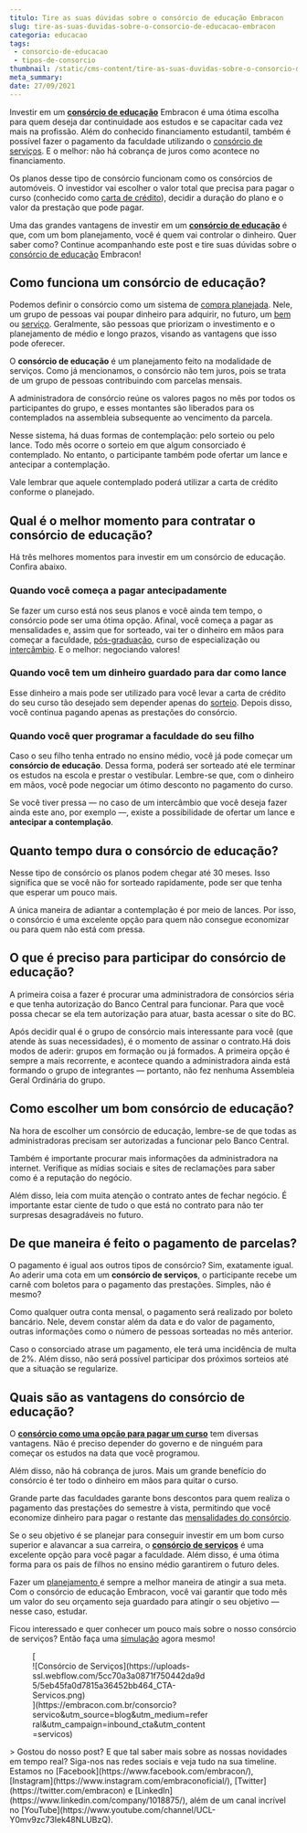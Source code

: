 ```yaml
---
titulo: Tire as suas dúvidas sobre o consórcio de educação Embracon
slug: tire-as-suas-duvidas-sobre-o-consorcio-de-educacao-embracon
categoria: educacao
tags:
 - consorcio-de-educacao
 - tipos-de-consorcio
thumbnail: /static/cms-content/tire-as-suas-duvidas-sobre-o-consorcio-de-educacao-embracon.jpeg
meta_summary: 
date: 27/09/2021
---
```

Investir em um [**consórcio de educação**](https://www.embracon.com.br/consorcio-servicos) Embracon é uma ótima escolha para quem deseja dar continuidade aos estudos e se capacitar cada vez mais na profissão. Além do conhecido financiamento estudantil, também é possível fazer o pagamento da faculdade utilizando o [consórcio de serviços](https://www.embracon.com.br/blog/conheca-os-principais-consorcios-de-servicos-embracon). E o melhor: não há cobrança de juros como acontece no financiamento.

Os planos desse tipo de consórcio funcionam como os consórcios de automóveis. O investidor vai escolher o valor total que precisa para pagar o curso (conhecido como [carta de crédito](https://www.embracon.com.br/conhecaoconsorcio/o-que-e-carta-de-credito)), decidir a duração do plano e o valor da prestação que pode pagar.

Uma das grandes vantagens de investir em um [**consórcio de educação**](https://www.embracon.com.br/blog/tire-as-suas-duvidas-sobre-o-consorcio-de-educacao-embracon) é que, com um bom planejamento, você é quem vai controlar o dinheiro. Quer saber como? Continue acompanhando este post e tire suas dúvidas sobre o [consórcio de educação](https://www.embracon.com.br/blog/educacao-saiba-como-investir-na-sua) Embracon!

Como funciona um consórcio de educação?
---------------------------------------

Podemos definir o consórcio como um sistema de [compra planejada](https://www.embracon.com.br/blog/planejamento-financeiro-um-guia-para-as-financas-nao-sairem-de-controle). Nele, um grupo de pessoas vai poupar dinheiro para adquirir, no futuro, um [bem](https://www.embracon.com.br/consorcio-de-imoveis) ou [serviço](https://www.embracon.com.br/consorcio-servicos). Geralmente, são pessoas que priorizam o investimento e o planejamento de médio e longo prazos, visando as vantagens que isso pode oferecer.

O **consórcio de educação** é um planejamento feito na modalidade de serviços. Como já mencionamos, o consórcio não tem juros, pois se trata de um grupo de pessoas contribuindo com parcelas mensais.

A administradora de consórcio reúne os valores pagos no mês por todos os participantes do grupo, e esses montantes são liberados para os contemplados na assembleia subsequente ao vencimento da parcela.

Nesse sistema, há duas formas de contemplação: pelo sorteio ou pelo lance. Todo mês ocorre o sorteio em que algum consorciado é contemplado. No entanto, o participante também pode ofertar um lance e antecipar a contemplação.

Vale lembrar que aquele contemplado poderá utilizar a carta de crédito conforme o planejado.

Qual é o melhor momento para contratar o consórcio de educação?
---------------------------------------------------------------

Há três melhores momentos para investir em um consórcio de educação. Confira abaixo.

### Quando você começa a pagar antecipadamente

Se fazer um curso está nos seus planos e você ainda tem tempo, o consórcio pode ser uma ótima opção. Afinal, você começa a pagar as mensalidades e, assim que for sorteado, vai ter o dinheiro em mãos para começar a faculdade, [pós-graduação](https://www.embracon.com.br/blog/confira-5-beneficios-de-fazer-um-consorcio-para-pos-graduacao), curso de especialização ou [intercâmbio](https://www.embracon.com.br/blog/quais-as-maiores-vantagens-de-fazer-intercambio-nos-eua). E o melhor: negociando valores!

### Quando você tem um dinheiro guardado para dar como lance

Esse dinheiro a mais pode ser utilizado para você levar a carta de crédito do seu curso tão desejado sem depender apenas do [sorteio](https://www.embracon.com.br/conhecaoconsorcio/como-sao-realizados-os-sorteios-nas-assembleias). Depois disso, você continua pagando apenas as prestações do consórcio.

### Quando você quer programar a faculdade do seu filho

Caso o seu filho tenha entrado no ensino médio, você já pode começar um **consórcio de educação**. Dessa forma, poderá ser sorteado até ele terminar os estudos na escola e prestar o vestibular. Lembre-se que, com o dinheiro em mãos, você pode negociar um ótimo desconto no pagamento do curso.

Se você tiver pressa — no caso de um intercâmbio que você deseja fazer ainda este ano, por exemplo —, existe a possibilidade de ofertar um lance e **antecipar a contemplação**.

Quanto tempo dura o consórcio de educação?
------------------------------------------

Nesse tipo de consórcio os planos podem chegar até 30 meses. Isso significa que se você não for sorteado rapidamente, pode ser que tenha que esperar um pouco mais.

A única maneira de adiantar a contemplação é por meio de lances. Por isso, o consórcio é uma excelente opção para quem não consegue economizar ou para quem não está com pressa.

O que é preciso para participar do consórcio de educação?
---------------------------------------------------------

A primeira coisa a fazer é procurar uma administradora de consórcios séria e que tenha autorização do Banco Central para funcionar. Para que você possa checar se ela tem autorização para atuar, basta acessar o site do BC.

Após decidir qual é o grupo de consórcio mais interessante para você (que atende às suas necessidades), é o momento de assinar o contrato.Há dois modos de aderir: grupos em formação ou já formados. A primeira opção é sempre a mais recorrente, e acontece quando a administradora ainda está formando o grupo de integrantes — portanto, não fez nenhuma Assembleia Geral Ordinária do grupo.

Como escolher um bom consórcio de educação?
-------------------------------------------

Na hora de escolher um consórcio de educação, lembre-se de que todas as administradoras precisam ser autorizadas a funcionar pelo Banco Central.

Também é importante procurar mais informações da administradora na internet. Verifique as mídias sociais e sites de reclamações para saber como é a reputação do negócio.

Além disso, leia com muita atenção o contrato antes de fechar negócio. É importante estar ciente de tudo o que está no contrato para não ter surpresas desagradáveis no futuro.

De que maneira é feito o pagamento de parcelas?
-----------------------------------------------

O pagamento é igual aos outros tipos de consórcio? Sim, exatamente igual. Ao aderir uma cota em um **consórcio de serviços**, o participante recebe um carnê com boletos para o pagamento das prestações. Simples, não é mesmo?

Como qualquer outra conta mensal, o pagamento será realizado por boleto bancário. Nele, devem constar além da data e do valor de pagamento, outras informações como o número de pessoas sorteadas no mês anterior.

Caso o consorciado atrase um pagamento, ele terá uma incidência de multa de 2%. Além disso, não será possível participar dos próximos sorteios até que a situação se regularize.

Quais são as vantagens do consórcio de educação?
------------------------------------------------

O [**consórcio como uma opção para pagar um curso**](https://www.embracon.com.br/blog/8-motivos-que-comprovam-que-consorcio-e-investimento) tem diversas vantagens. Não é preciso depender do governo e de ninguém para começar os estudos na data que você programou.

Além disso, não há cobrança de juros. Mais um grande benefício do consórcio é ter todo o dinheiro em mãos para quitar o curso.

Grande parte das faculdades garante bons descontos para quem realiza o pagamento das prestações do semestre à vista, permitindo que você economize dinheiro para pagar o restante das [mensalidades do consórcio](https://www.embracon.com.br/blog/quanto-preciso-pagar-para-fazer-um-consorcio).

Se o seu objetivo é se planejar para conseguir investir em um bom curso superior e alavancar a sua carreira, o [**consórcio de serviços**](https://www.embracon.com.br/consorcio-servicos) é uma excelente opção para você pagar a faculdade. Além disso, é uma ótima forma para os pais de filhos no ensino médio garantirem o futuro deles.

Fazer um [planejamento ](https://www.embracon.com.br/blog/planeje-sua-vida-financeira-e-fique-sempre-no-azul)é sempre a melhor maneira de atingir a sua meta. Com o consórcio de educação Embracon, você vai garantir que todo mês um valor do seu orçamento seja guardado para atingir o seu objetivo — nesse caso, estudar.

Ficou interessado e quer conhecer um pouco mais sobre o nosso consórcio de serviços? Então faça uma [simulação](https://www.embracon.com.br/consorcio-servicos) agora mesmo!

<figure class="w-richtext-figure-type-image w-richtext-align-center" style="max-width:310px">[<div>![Consórcio de Serviços](https://uploads-ssl.webflow.com/5cc70a3a0871f750442da9d5/5eb45fa0d7815a36452bb464_CTA-Servicos.png)</div>](https://embracon.com.br/consorcio?servico&utm_source=blog&utm_medium=referral&utm_campaign=inbound_cta&utm_content=servicos)</figure>> Gostou do nosso post? E que tal saber mais sobre as nossas novidades em tempo real? Siga-nos nas redes sociais e veja tudo na sua timeline. Estamos no [Facebook](https://www.facebook.com/embracon/), [Instagram](https://www.instagram.com/embraconoficial/), [Twitter](https://twitter.com/embracon) e [LinkedIn](https://www.linkedin.com/company/1018875/), além de um canal incrível no [YouTube](https://www.youtube.com/channel/UCL-Y0mv9zc73Iek48NLUBzQ).

